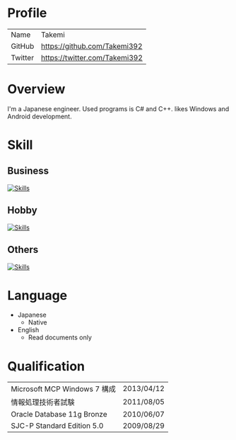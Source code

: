 # Profile
| | |
|:--------|:---|
| Name    | Takemi |
| GitHub  | https://github.com/Takemi392 |
| Twitter | https://twitter.com/Takemi392 |

# Overview
I'm a Japanese engineer. Used programs is C# and C++. likes Windows and Android development.

# Skill
## Business
[![Skills](https://skillicons.dev/icons?i=cs,cpp,c,dotnet&theme=dark&perline=8)](https://skillicons.dev)

## Hobby
[![Skills](https://skillicons.dev/icons?i=py,go,html,css,js,jquery,java&theme=dark&perline=8)](https://skillicons.dev)

## Others
[![Skills](https://skillicons.dev/icons?i=github,git,visualstudio,vscode,eclipse&theme=dark&perline=8)](https://skillicons.dev)

# Language
+ Japanese
  + Native
+ English
  + Read documents only

# Qualification
| | |
|:--------|:---|
| Microsoft MCP Windows 7 構成 | 2013/04/12  |
| 情報処理技術者試験 | 2011/08/05 |
| Oracle Database 11g Bronze | 2010/06/07 |
| SJC-P Standard Edition 5.0 | 2009/08/29 |
